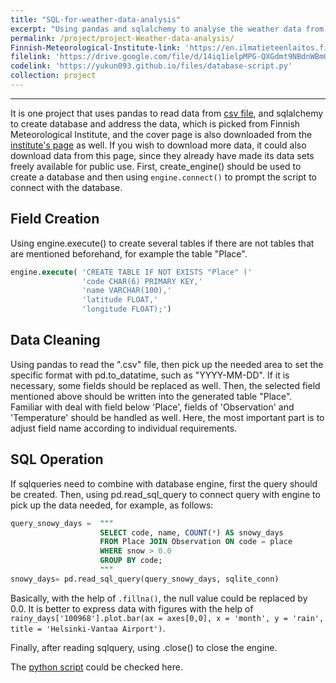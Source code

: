 ```yaml
---
title: "SQL-for-weather-data-analysis"
excerpt: "Using pandas and sqlalchemy to analyse the weather data from Finnish Meteorological Institute<br/><img src='/images/Finnish-Meteorological-Institute-open-data.png'>"
permalink: /project/project-Weather-data-analysis/
Finnish-Meteorological-Institute-link: 'https://en.ilmatieteenlaitos.fi/open-data'
filelink: 'https://drive.google.com/file/d/14iq1ielpMPG-QXGdmt9NBdnWBmQ8HTI5/view?usp=sharing'
codelink: 'https://yukun093.github.io/files/database-script.py'
collection: project
---
```


------

It is one project that uses pandas to read data from [csv file](https://drive.google.com/file/d/14iq1ielpMPG-QXGdmt9NBdnWBmQ8HTI5/view?usp=sharing), and sqlalchemy to create database and address the data, which is picked from Finnish Meteorological Institute, and the cover page is also downloaded from the [institute's page](https://en.ilmatieteenlaitos.fi/open-data) as well. If you wish to download more data, it could also download data from this page, since they already have made its data sets freely available for public use. First, create_engine() should be used to create a database and then using `engine.connect()` to prompt the script to connect with the database.

## Field Creation

Using engine.execute() to create several tables if there are not tables that are mentioned beforehand, for example the table "Place".

```sql
engine.execute( 'CREATE TABLE IF NOT EXISTS "Place" ('
                'code CHAR(6) PRIMARY KEY,'
                'name VARCHAR(100),'
                'latitude FLOAT,'
                'longitude FLOAT);')
```

## Data Cleaning

Using pandas to read the ".csv" file, then pick up the needed area to set the specific format with pd.to_datatime, such as "YYYY-MM-DD". If it is necessary, some fields should be replaced as well. Then, the selected field mentioned above should be written into the generated table "Place". Familiar with deal with field below 'Place', fields of 'Observation' and 'Temperature' should be handled as well. Here, the most important part is to adjust field name according to individual requirements.

## SQL Operation

If sqlqueries need to combine with database engine, first the query should be created. Then, using pd.read_sql_query to connect query with engine to pick up the data needed, for example, as follows:

```sql
query_snowy_days =  """
                    SELECT code, name, COUNT(*) AS snowy_days 
                    FROM Place JOIN Observation ON code = place 
                    WHERE snow > 0.0 
                    GROUP BY code;
                    """
snowy_days= pd.read_sql_query(query_snowy_days, sqlite_conn)
```

Basically, with the help of `.fillna()`, the null value could be replaced by 0.0. It is better to express data with figures with the help of `rainy_days['100968'].plot.bar(ax = axes[0,0], x = 'month', y = 'rain', title = 'Helsinki-Vantaa Airport')`.

Finally, after reading sqlquery, using .close() to close the engine.

The [python script](https://yukun093.github.io/files/database-script.py) could be checked here.

